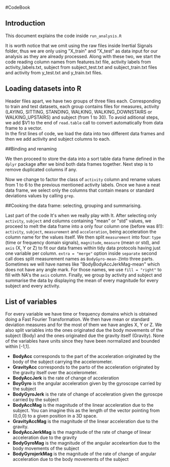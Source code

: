 #CodeBook

## Introduction
This document explains the code inside `run_analysis.R` 

It is worth notice that we omit using the raw files inside Inertial Signals folder, thus we are only using "X_train" and "X_test" as data input for our analysis as they are already processed. Along with these two, we start the code reading column names from features.txt file, activity labels from activity_labels.txt, subject from subject_test.txt and subject_train.txt files and activity from y_test.txt and y_train.txt files. 

## Loading datasets into R
Header files apart, we have two groups of three files each. Corresponding to train and test datasets, each group contains files for measures, activity (LAYING, SITTING, STANDING, WALKING, WALKING_DOWNSTAIRS or WALKING_UPSTAIRS) and subject (from 1 to 30).
To avoid aditional steps, we add $V1 to the end of `read.table` call to convert automatically from data frame to a vector.  
In the first lines of code, we load the data into two different data frames and then we add activity and subject columns to each.

##Binding and renaming

We then proceed to store the data into a sort table data frame defined in the `dplyr` package after we bind both data frames together. Next step is to remove duplicated columns if any.

Now we change to factor the class of `activity` column and rename values from 1 to 6 to the previous mentioned activity labels. Once we have a neat data frame, we select only the columns that contain means or standard deviations values by calling `grep`.

##Cooking the data frame: selecting, grouping and summarising.

Last part of the code It's when we really play with It. After selecting only `activity`, `subject` and columns containing "mean" or "std" values, we proceed to melt the data frame into a only four column one (before was 81): `activity`, `subject`, `measurement` and `acceleration`, being acceleration the column name for the values itself. We then split `measurement` into four: `type` (time or frequency domain signals), `magnitude`, `measure` (mean or std), and `axis` (X, Y or Z) to fit our data frames within tidy data protocols having just one variable per column. 
`extra = "merge"` option inside `separate` second call does split measurement names as `BodyGyro-mean-Z`into three parts. 
Sometimes we will have names like "BodyBodyAccJerkMag-mean" which does not have any angle mark. For those names, we use `fill = "right"` to fill with NA's the `axis` column. 
Finally, we group by activity and subject and summarise the data by displaying the mean of every magnitude for every subject and every activity. 

## List of variables
For every variable we have time or frequency domains which is obtained doing a Fast Fourier Transformation. We then have mean or standard deviation measures and for the most of them we have angles X, Y or Z. We also split variables into the ones originated due the body movements of the subject (Body) and the ones originated due the gravity itself (Gravity). None of the variables have units since they have been normalized and bounded within [-1,1].


* **BodyAcc** corresponds to the part of the acceleration originated by the body of the subject carrying the accelerometer.
* **GravityAcc** corresponds to the parto of the acceleration originated by the gravity itself over the accelerometer. 
* **BodyAccJerk** is the rate of change of acceleration
* **BoyGyro** is the angular acceleration given by the gyroscope carried by the subject
* **BodyGyroJerk** is the rate of change of acceleration given the gyroscpe carried by the subject
* **BodyAccMag** is the magnitude of the linear acceleration due to the subject. You can imagine this as the length of the vector pointing from (0,0,0) to a given position in a 3D space.
* **GravityAccMag** is the magnitude of the linear acceleration due to the gravity.
* **BodyAccJerkMag** is the magnitude of the rate of change of linear acceleration due to the gravity 
* **BodyGyroMag** is the magnitude of the angular acceleartion due to the body movements of the subject
* **BodyGyrojerkMag** is the magnitude of the rate of change of angular acceleration due to the body movements of the subject




